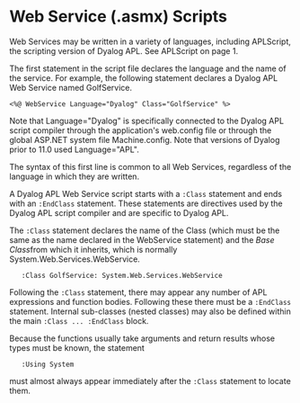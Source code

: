 # Web Service (.asmx) Scripts

Web Services may be written in a variety of languages, including APLScript, the scripting version of Dyalog APL. See APLScript on page 1.

The first statement in the script file declares the language and the name of the service. For example, the following statement declares a Dyalog APL Web Service named GolfService.
```apl
<%@ WebService Language="Dyalog" Class="GolfService" %>
```

Note that Language="Dyalog" is specifically connected to the Dyalog APL script compiler through the application's web.config file or through the global ASP.NET system file Machine.config. Note that versions of Dyalog prior to 11.0 used Language="APL".

The syntax of this first line is common to all Web Services, regardless of the language in which they are written.

A Dyalog APL Web Service script starts with a `:Class` statement and ends with an `:EndClass` statement. These statements are directives used by the Dyalog APL script compiler and are specific to Dyalog APL.

The `:Class` statement declares the name of the Class (which must be the same as the name declared in the WebService statement) and the *Base Class*from which it inherits, which is normally System.Web.Services.WebService.
```apl
   :Class GolfService: System.Web.Services.WebService
```

Following the `:Class` statement, there may appear any number of APL expressions and function bodies. Following these there must be a `:EndClass` statement. Internal sub-classes (nested classes) may also be defined within the main `:Class ... :EndClass` block.

Because the functions usually take arguments and return results whose types must be known, the statement
```apl
   :Using System
```

must almost always appear immediately after the `:Class` statement to locate them.
